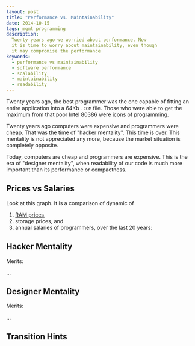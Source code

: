 ```yaml
---
layout: post
title: "Performance vs. Maintainability"
date: 2014-10-15
tags: mgmt programming
description:
  Twenty years ago we worried about performance. Now
  it is time to worry about maintainability, even though
  it may compromise the performance
keywords:
  - performance vs maintainability
  - software performance
  - scalability
  - maintainability
  - readability
---
```


Twenty years ago, the best programmer was the one
capable of fitting an entire application into a 64Kb
`.COM` file. Those who were able to get the maximum
from that poor Intel 80386 were icons of programming.

Twenty years ago computers were expensive and programmers
were cheap. That was the time of "hacker mentality".
This time is over. This mentality is not appreciated any more,
because the market situation is completely opposite.

Today, computers are cheap and programmers are expensive.
This is the era of "designer mentality", when readability
of our code is much more important than its performance or
compactness.

<!--more-->

## Prices vs Salaries

Look at this graph. It is a comparison of dynamic of
1) [RAM prices](http://www.jcmit.com/memoryprice.htm),
2) storage prices, and
3) annual salaries of programmers, over the last 20 years:



## Hacker Mentality

Merits:

...

## Designer Mentality

Merits:

...

## Transition Hints
